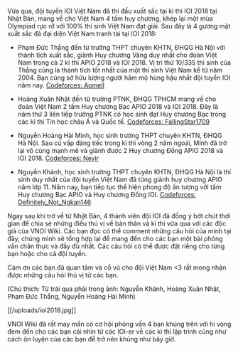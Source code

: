 Vừa qua, đội tuyển IOI Việt Nam đã thi đấu xuất sắc tại kì thi IOI 2018 tại Nhật Bản, mang về cho Việt Nam 4 tấm huy chương, khép lại một mùa Olympiad rực rỡ với 100% thí sinh Việt Nam đạt giải. Sau đây là 4 gương mặt xuất sắc đã đại diện Việt Nam tranh tài tại IOI 2018:

* Phạm Đức Thắng đến từ trường THPT chuyên KHTN, ĐHQG Hà Nội với thành tích xuất sắc, giành Huy chương Vàng duy nhất cho đoàn Việt Nam trong cả 2 kì thi APIO 2018 và IOI 2018. Vị trí thứ 10/335 thí sinh của Thắng cũng là thành tích tốt nhất của một thí sinh Việt Nam kể từ năm 2004. Bạn cũng sở hữu lượng người hâm mộ hùng hậu nhất đội tuyển IOI năm nay.
[Codeforces: AomeII](http://codeforces.com/profile/AomeII)

* Hoàng Xuân Nhật đến từ trường PTNK, ĐHQG TPHCM mang về cho đoàn Việt Nam 2 tấm Huy chương Bạc APIO 2018 và IOI 2018. Đây là năm thứ 3 liên tiếp trường PTNK có học sinh đạt Huy chương Bạc trong các kì thi Tin học châu Á và Quốc tế.
[Codeforces: FallingStar1709](http://codeforces.com/profile/FallingStar1709)

* Nguyễn Hoàng Hải Minh, học sinh trường THPT chuyên KHTN, ĐHQG Hà Nội. Sau cú vấp đáng tiếc trong kì thi vòng 2 năm ngoái, Minh đã trở lại vô cùng mạnh mẽ và giành được 2 Huy chương Đồng APIO 2018 và IOI 2018.
[Codeforces: Nevir](http://codeforces.com/profile/Nevir)

* Nguyễn Khánh, học sinh trường THPT chuyên KHTN, ĐHQG Hà Nội là thí sinh duy nhất của đội tuyển Việt Nam đã từng giành huy chương APIO năm lớp 11. Năm nay, bạn tiếp tục thể hiện phong độ ấn tượng với tấm Huy chương Bạc APIO và Huy chương Đồng IOI.
[Codeforces: Definitely_Not_Ngkan146](http://codeforces.com/profile/Definitely_Not_Ngkan146)

Ngay sau khi trở về từ Nhật Bản, 4 thành viên đội IOI đã đồng ý bớt chút thời gian để chia sẻ những điều thú vị về bản thân và kì thi vừa qua với các độc giả của VNOI Wiki. Các bạn đọc có thể comment những câu hỏi của mình tại đây, chúng mình sẽ tổng hợp lại để mang đến cho các bạn một bài phỏng vấn chân thực và đầy đủ nhất. Các câu hỏi có thể được đặt riêng cho từng bạn hoặc cho cả đội tuyển.

Cảm ơn các bạn đã quan tâm và cổ vũ cho đội Việt Nam <3 rất mong nhận được những câu hỏi thú vị từ các bạn.

(Chú thích: Từ trái qua phải trong ảnh: Nguyễn Khánh, Hoàng Xuân Nhật, Phạm Đức Thắng, Nguyễn Hoàng Hải Minh)

[[/uploads/ioi2018.jpg]]

VNOI Wiki đã rất may mắn có cơ hội phỏng vấn 4 bạn khủng trên với hi vọng đem đến cho các bạn cái nhìn từ các IOI-er về các kì thi lập trình cũng như cách ôn luyện của các bạn để trở nên khủng như bây giờ.

